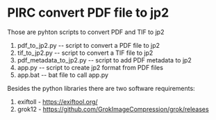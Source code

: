# PIRC convert PDF file to jp2
Those are pyhton scripts to convert PDF and TIF to jp2
1. pdf_to_jp2.py -- script to convert a PDF file to jp2
2. tif_to_jp2.py -- script to convert a TIF file to jp2
3. pdf_metadata_to_jp2.py -- script to add PDF metadata to jp2
4. app.py -- script to create jp2 format from PDF files
5. app.bat -- bat file to call app.py

Besides the python libraries there are two software requirements:
1. exiftoll - https://exiftool.org/
2. grok12 - https://github.com/GrokImageCompression/grok/releases